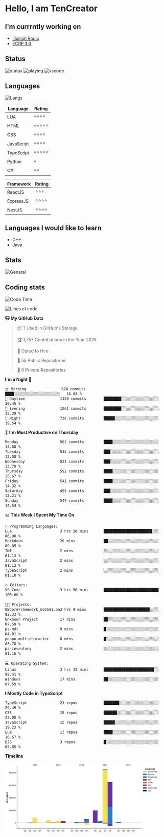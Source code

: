 # Hello, I am TenCreator

## I'm currrntly working on
- [Illusion Radio](https://illusionradio.co.uk/)
- [ECRP 3.0](http://github.com/Emerald-Coast-Roleplay/)

## Status
![status](https://api.statusbadges.me/badge/status/518334475038359555?simple=true&style=for-the-badge)
![playing](https://api.statusbadges.me/badge/playing/518334475038359555?style=for-the-badge)
![vscode](https://api.statusbadges.me/badge/vscode/518334475038359555?style=for-the-badge)

## Languages
![Langs](https://github-readme-stats.vercel.app/api/top-langs/?username=tencreator&layout=compact&theme=radical)


|Language|Rating|
|--------|------|
|LUA|⭐️⭐️⭐️⭐️|
|HTML|⭐️⭐️⭐️⭐️⭐️|
|CSS|⭐️⭐️⭐️⭐️|
|JavaScript|⭐️⭐️⭐️⭐️|
|TypeScript|⭐️⭐️⭐️⭐️⭐️|
|Python|⭐️|
|C#|⭐️⭐️ |

|Framework|Rating|
|--------|------|
|ReactJS|⭐️⭐️⭐|
|ExpressJS|⭐️⭐️⭐️⭐️|
|NextJS|⭐️⭐️⭐⭐️|

## Languages I would like to learn
- C++
- Java

## Stats
![General](https://github-readme-stats.vercel.app/api?username=tencreator&show_icons=true&theme=radical)

## Coding stats

<!--START_SECTION:waka-->
![Code Time](http://img.shields.io/badge/Code%20Time-512%20hrs%2027%20mins-blue)

![Lines of code](https://img.shields.io/badge/From%20Hello%20World%20I%27ve%20Written-2.0%20million%20lines%20of%20code-blue)

**🐱 My GitHub Data** 

> 📦 ? Used in GitHub's Storage 
 > 
> 🏆 1,757 Contributions in the Year 2025
 > 
> 💼 Opted to Hire
 > 
> 📜 55 Public Repositories 
 > 
> 🔑 0 Private Repositories 
 > 
**I'm a Night 🦉** 

```text
🌞 Morning                628 commits         ████░░░░░░░░░░░░░░░░░░░░░   16.63 % 
🌆 Daytime                1150 commits        ████████░░░░░░░░░░░░░░░░░   30.45 % 
🌃 Evening                1261 commits        ████████░░░░░░░░░░░░░░░░░   33.39 % 
🌙 Night                  738 commits         █████░░░░░░░░░░░░░░░░░░░░   19.54 % 
```
📅 **I'm Most Productive on Thursday** 

```text
Monday                   562 commits         ████░░░░░░░░░░░░░░░░░░░░░   14.88 % 
Tuesday                  513 commits         ███░░░░░░░░░░░░░░░░░░░░░░   13.58 % 
Wednesday                521 commits         ███░░░░░░░░░░░░░░░░░░░░░░   13.79 % 
Thursday                 592 commits         ████░░░░░░░░░░░░░░░░░░░░░   15.67 % 
Friday                   541 commits         ████░░░░░░░░░░░░░░░░░░░░░   14.32 % 
Saturday                 499 commits         ███░░░░░░░░░░░░░░░░░░░░░░   13.21 % 
Sunday                   549 commits         ████░░░░░░░░░░░░░░░░░░░░░   14.54 % 
```


📊 **This Week I Spent My Time On** 

```text
💬 Programming Languages: 
Lua                      3 hrs 20 mins       ██████████████████████░░░   86.98 % 
Markdown                 20 mins             ██░░░░░░░░░░░░░░░░░░░░░░░   09.05 % 
INI                      2 mins              ░░░░░░░░░░░░░░░░░░░░░░░░░   01.13 % 
JavaScript               2 mins              ░░░░░░░░░░░░░░░░░░░░░░░░░   01.12 % 
TypeScript               2 mins              ░░░░░░░░░░░░░░░░░░░░░░░░░   01.10 % 

🔥 Editors: 
VS Code                  3 hrs 50 mins       █████████████████████████   100.00 % 

🐱‍💻 Projects: 
QBCoreFramework_E6C6A1.ba3 hrs 9 mins        █████████████████████░░░░   82.33 % 
Unknown Project          17 mins             ██░░░░░░░░░░░░░░░░░░░░░░░   07.59 % 
ps-mdt                   9 mins              █░░░░░░░░░░░░░░░░░░░░░░░░   04.01 % 
pappu-multicharacter     8 mins              █░░░░░░░░░░░░░░░░░░░░░░░░   03.70 % 
ps-inventory             2 mins              ░░░░░░░░░░░░░░░░░░░░░░░░░   01.16 % 

💻 Operating System: 
Linux                    3 hrs 33 mins       ███████████████████████░░   92.41 % 
Windows                  17 mins             ██░░░░░░░░░░░░░░░░░░░░░░░   07.59 % 
```

**I Mostly Code in TypeScript** 

```text
TypeScript               23 repos            ███████░░░░░░░░░░░░░░░░░░   29.49 % 
CSS                      18 repos            ██████░░░░░░░░░░░░░░░░░░░   23.08 % 
JavaScript               15 repos            █████░░░░░░░░░░░░░░░░░░░░   19.23 % 
Lua                      13 repos            ████░░░░░░░░░░░░░░░░░░░░░   16.67 % 
EJS                      3 repos             █░░░░░░░░░░░░░░░░░░░░░░░░   03.85 % 
```



**Timeline**

![Lines of Code chart](https://raw.githubusercontent.com/tencreator/tencreator/main/assets/bar_graph.png)


<!--END_SECTION:waka-->
